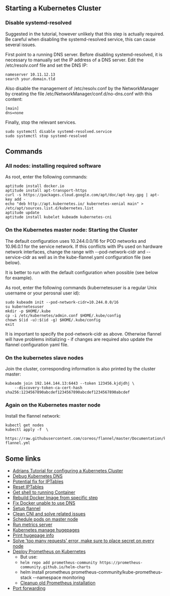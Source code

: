 
## Starting a Kubernetes Cluster

### Disable systemd-resolved
Suggested in the tutorial, however unlikely that this step is actually required. Be careful when disabling the systemd-resolved service, this can cause several issues.

First point to a running DNS server.
Before disabling systemd-resolved, it is necessary to manually set the IP address of a DNS server.
Edit the /etc/resolv.conf file and set the DNS IP:

    nameserver 10.11.12.13
    search your.domain.tld

Also disable the management of /etc/resolv.conf by the NetworkManager by creating the file
/etc/NetworkManager/conf.d/no-dns.conf with this content:

    [main]
    dns=none

Finally, stop the relevant services.

    sudo systemctl disable systemd-resolved.service
    sudo systemctl stop systemd-resolved



## Commands
### All nodes: installing required software

As root, enter the following commands:

    aptitude install docker.io
    aptitude install apt-transport-https
    curl -s https://packages.cloud.google.com/apt/doc/apt-key.gpg | apt-key add -
    echo "deb http://apt.kubernetes.io/ kubernetes-xenial main" > /etc/apt/sources.list.d/kubernetes.list
    aptitude update
    aptitude install kubelet kubeadm kubernetes-cni


### On the Kubernetes master node: Starting the Cluster

The default configuration uses 10.244.0.0/16 for POD networks and 10.96.0.1 for the service network.
If this conflicts with IPs used on hardware network interfaces, change the range with --pod-network-cidr
and --service-cidr as well as in the kube-flannel.yaml configuration file (see below).

It is better to run with the default configuration when possible (see below for example).

As root, enter the following commands (kubernetesuser is a regular Unix username or your perosnal user id):

    sudo kubeadm init --pod-network-cidr=10.244.0.0/16 
    su kubernetesuser
    mkdir -p $HOME/.kube
    cp -i /etc/kubernetes/admin.conf $HOME/.kube/config
    chown $(id -u):$(id -g) $HOME/.kube/config
    exit

It is important to specify the pod-network-cidr as above. Otherwise flannel will have problems initializing - if changes are required also update the flannel configuration yaml file.

### On the kubernetes slave nodes

Join the cluster, corresponding information is also printed by the cluster master:

    kubeadm join 192.144.144.13:6443 --token 123456.kjdjdhj \
        --discovery-token-ca-cert-hash sha256:1234567890abcdef1234567890abcdef1234567890abcdef


### Again on the Kubernetes master node
Install the flannel network:

    kubectl get nodes
    kubectl apply -f  \
        https://raw.githubusercontent.com/coreos/flannel/master/Documentation/kube-flannel.yml



## Some links

- [Adrians Tutorial for configuring a Kubernetes Cluster](https://github.com/asqasq/docs/blob/master/kubernetes/kubernetes.md)
- [Debug Kubernetes DNS](https://kubernetes.io/docs/tasks/administer-cluster/dns-debugging-resolution/)
- [Potential fix for IPTables](https://github.com/coredns/coredns/issues/2693)
- [Reset IPTables](https://serverfault.com/questions/200635/best-way-to-clear-all-iptables-rules)
- [Get shell to running Container](https://kubernetes.io/docs/tasks/debug-application-cluster/get-shell-running-container/)
- [Rebuild Docker Image from specific step](https://stackoverflow.com/questions/35154219/rebuild-docker-image-from-specific-step)
- [Fix Docker unable to use DNS](https://stackoverflow.com/questions/24991136/docker-build-could-not-resolve-archive-ubuntu-com-apt-get-fails-to-install-a)
- [Setup flannel](https://github.com/flannel-io/flannel/blob/master/Documentation/kubernetes.md)
- [Clean CNI and solve related issues](https://github.com/kubernetes/kubernetes/issues/39557)
- [Schedule pods on master node](https://stackoverflow.com/questions/43147941/allow-scheduling-of-pods-on-kubernetes-master)
- [Run metrics server](https://stackoverflow.com/questions/52224829/kubernetes-metrics-unable-to-fetch-pod-node-metrics)
- [Kubernetes manage hugepages](https://kubernetes.io/docs/tasks/manage-hugepages/scheduling-hugepages/)
- [Print hugepage info](https://unix.stackexchange.com/questions/167451/how-to-monitor-use-of-huge-pages-per-process)
- [Solve 'too many requests' error, make sure to place secret on every node](https://kubernetes.io/docs/concepts/containers/images/#using-a-private-registry)
- [Deploy Prometheus on Kubernetes](https://betterprogramming.pub/monitor-your-kubernetes-cluster-with-prometheus-and-grafana-1f7d0195e59)
    - But use:
    - `helm repo add prometheus-community https://prometheus-community.github.io/helm-charts`
    - helm install prometheus prometheus-community/kube-prometheus-stack --namespace monitoring
    - [Cleanup old Prometheus installation](https://github.com/prometheus-community/helm-charts/issues/557)
- [Port forwarding](https://unix.stackexchange.com/questions/115897/whats-ssh-port-forwarding-and-whats-the-difference-between-ssh-local-and-remot)
